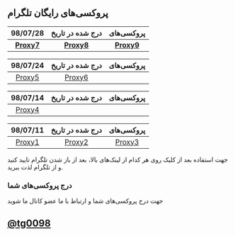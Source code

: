 ## پروکسی‌های رایگان تلگرام

| 98/07/28 |درج شده در تاریخ| پروکسی‌های |
|:---:|:---:|:---:|
|[**Proxy7**](tg://proxy?server=mtproto.express-proxy.eu&port=8853&secret=dd80000000000000000000000000000008)|[**Proxy8**](tg://proxy?server=proxy.express-proxy.eu&port=769&secret=dd80000000000000000000000000000008)|[**Proxy9**](tg://proxy?server=mtproto.express-proxy.eu&port=880&secret=dd00000000000000000000000000000000)|

| 98/07/24 |درج شده در تاریخ| پروکسی‌های |
|:---:|:---:|:---:|
|[Proxy5](tg://proxy?server=sign.mtproto.world&port=443&secret=ddbc475fdd1e87e6a105f9967fe9d40651)|[Proxy6](tg://proxy?server=omg.mtproto.world&port=443&secret=ddbc475fdd1e87e6a105f9967fe9d40651)||

| 98/07/14 |درج شده در تاریخ| پروکسی‌های |
|:---:|:---:|:---:|
|[Proxy4](tg://proxy?server=re.ject.mtproto.world&port=443&secret=ddbc475fdd1e87e6a105f9967fe9d40651)|||

| 98/07/11 |درج شده در تاریخ| پروکسی‌های |
|:---:|:---:|:---:|
|[Proxy1](tg://proxy?server=0xd8ad6f8a&port=443&secret=ddd41d8cd98f00b204e9800998ecf8427e)|[Proxy2](tg://proxy?server=jxyy6lsw.hotspotproxy.tk&port=443&secret=dd00000000000000000000000000000000)|[Proxy3](tg://proxy?server=cooser.hotspotproxy.xyz&port=443&secret=dd00000000000000000000000000000000)|

جهت استفاده بعد از کلیک روی هر کدام از لینک‌های بالا، بعد از باز شدن تلگرام تایید کنید و از تلگرام لذت ببرید.

### درج پروکسی‌های شما
جهت درج پروکسی‌های شما و ارتباط با ما عضو کانال ما شوید

## [@tg0098](tg://join?invite=AAAAAFTTuXZo2NuWyUFY4w)
